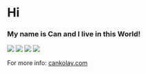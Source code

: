 # Hi

### My name is Can and I live in this World!

<img src="https://github-readme-stats.vercel.app/api?username=budchirp&show_icons=true&theme=github_dark" />
<img src="https://github-readme-stats.vercel.app/api/top-langs/?username=budchirp&show_icons=true&layout=compact&theme=github_dark" />
<img src="https://github-readme-streak-stats.herokuapp.com/?user=budchirp&theme=github-dark-blue&mode=weekly" />
<img src="https://github-profile-trophy.vercel.app/?username=budchirp&theme=darkhub" />

For more info: [cankolay.com](https://cankolay.com)
